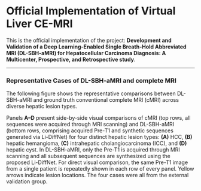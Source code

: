 # Official Implementation of Virtual Liver CE-MRI

This is the official implementation of the project: **Development and Validation of a Deep Learning-Enabled Single Breath-Hold Abbreviated MRI (DL-SBH-aMRI) for Hepatocellular Carcinoma Diagnosis: A Multicenter, Prospective, and Retrospective study**.

---

### Representative Cases of DL-SBH-aMRI and complete MRI

The following figure shows the representative comparisons between DL-SBH-aMRI and ground truth conventional complete MRI (cMRI) across diverse hepatic lesion types.

Panels **A–D** present side-by-side visual comparisons of cMRI (top rows, all sequences were acquired through MRI scanning) and DL-SBH-aMRI (bottom rows, comprising acquired Pre-T1 and synthetic sequences generated via Li-DiffNet) for four distinct hepatic lesion types: **(A)** HCC, **(B)** hepatic hemangioma, **(C)** intrahepatic cholangiocarcinoma (ICC), and **(D)** hepatic cyst. In DL-SBH-aMRI, only the Pre-T1 is acquired through MRI scanning and all subsequent sequences are synthesized using the proposed Li-DiffNet. For direct visual comparison, the same Pre-T1 image from a single patient is repeatedly shown in each row of every panel. Yellow arrows indicate lesion locations. The four cases were all from the external validation group. 




